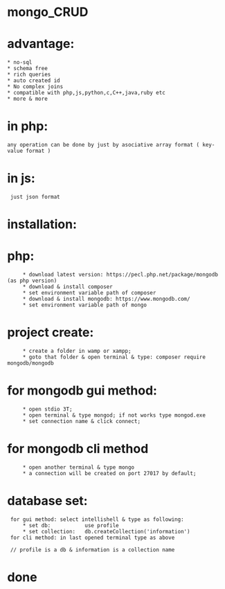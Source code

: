 # mongo_CRUD
# advantage:
    * no-sql
    * schema free
    * rich queries
    * auto created id
    * No complex joins
    * compatible with php,js,python,c,C++,java,ruby etc
    * more & more
   
 # in php:
    any operation can be done by just by asociative array format ( key-value format )
 # in js:
     just json format
# installation:
   # php:
         * download latest version: https://pecl.php.net/package/mongodb (as php version)
         * download & install composer
         * set environment variable path of composer
         * download & install mongodb: https://www.mongodb.com/
         * set environment variable path of mongo
   # project create:
         * create a folder in wamp or xampp;
         * goto that folder & open terminal & type: composer require mongodb/mongodb
   # for mongodb gui method:
         * open stdio 3T;
         * open terminal & type mongod; if not works type mongod.exe
         * set connection name & click connect;
   #  for mongodb cli method
         * open another terminal & type mongo
         * a connection will be created on port 27017 by default;
   # database set:
     for gui method: select intellishell & type as following:
         * set db:           use profile
         * set collection:   db.createCollection('information')
     for cli method: in last opened terminal type as above
     
     // profile is a db & information is a collection name
      
# done         
         
